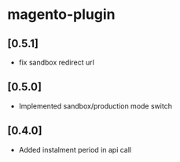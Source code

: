 # magento-plugin

## [0.5.1]
- fix sandbox redirect url

## [0.5.0]
- Implemented sandbox/production mode switch

## [0.4.0]
- Added instalment period in api call
